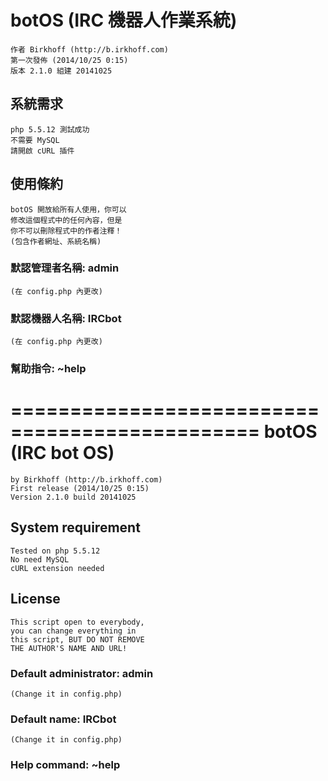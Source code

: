 botOS (IRC 機器人作業系統)
=====
    作者 Birkhoff (http://b.irkhoff.com)
    第一次發佈 (2014/10/25 0:15)
    版本 2.1.0 組建 20141025  

系統需求
------
    php 5.5.12 測試成功
    不需要 MySQL
    請開啟 cURL 插件  

使用條約
------
    botOS 開放給所有人使用，你可以
    修改這個程式中的任何內容，但是
    你不可以刪除程式中的作者注釋！
    (包含作者網址、系統名稱)  

### 默認管理者名稱: admin
    (在 config.php 內更改)  

### 默認機器人名稱: IRCbot
    (在 config.php 內更改)  

### 幫助指令: ~help
===============================================
botOS (IRC bot OS)
=====
    by Birkhoff (http://b.irkhoff.com)
    First release (2014/10/25 0:15)
    Version 2.1.0 build 20141025  

System requirement
------
    Tested on php 5.5.12
    No need MySQL
    cURL extension needed  

License
------
    This script open to everybody,
    you can change everything in 
    this script, BUT DO NOT REMOVE 
    THE AUTHOR'S NAME AND URL!  

### Default administrator: admin
    (Change it in config.php)  

### Default name: IRCbot
    (Change it in config.php)  

### Help command: ~help